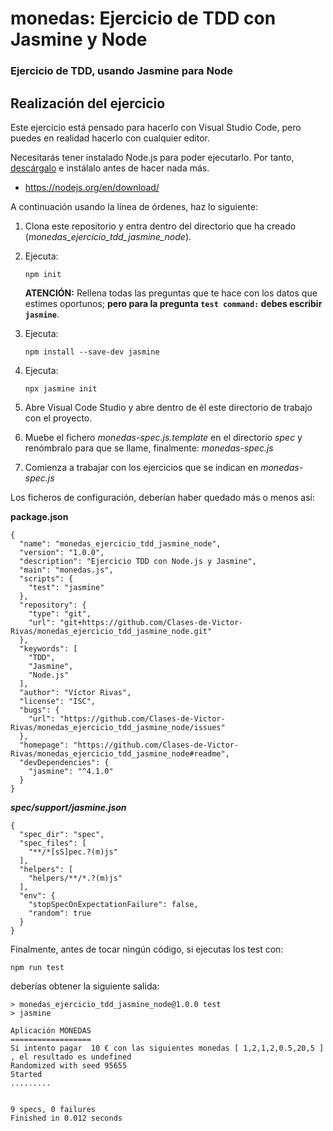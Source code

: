 # monedas: Ejercicio de TDD con Jasmine y Node
### Ejercicio de TDD, usando Jasmine para Node

## Realización del ejercicio
Este ejercicio está pensado para hacerlo con Visual Studio Code, pero puedes en realidad hacerlo con cualquier editor.

Necesitarás tener instalado Node.js para poder ejecutarlo. Por tanto, [descárgalo](https://nodejs.org/en/download/) e instálalo antes de hacer nada más.

* https://nodejs.org/en/download/

A continuación usando la línea de órdenes, haz lo siguiente:

1. Clona este repositorio y entra dentro del directorio que ha creado (*monedas_ejercicio_tdd_jasmine_node*).
   
2. Ejecuta:

    ```npm init```

    **ATENCIÓN:** Rellena todas las preguntas que te hace con los datos que estimes oportunos; **pero para la pregunta ```test command:``` debes escribir ```jasmine```**.

3. Ejecuta: 

    ```npm install --save-dev jasmine```

4. Ejecuta:

    ```npx jasmine init```

5. Abre Visual Code Studio y abre dentro de él este directorio de trabajo con el proyecto.

6. Muebe el fichero *monedas-spec.js.template* en el directorio *spec* y renómbralo para que se llame, finalmente: *monedas-spec.js*
7. Comienza a trabajar con los ejercicios que se indican en *monedas-spec.js*

Los ficheros de configuración, deberían haber quedado más o menos así:

**package.json**

```
{
  "name": "monedas_ejercicio_tdd_jasmine_node",
  "version": "1.0.0",
  "description": "Ejercicio TDD con Node.js y Jasmine",
  "main": "monedas.js",
  "scripts": {
    "test": "jasmine"
  },
  "repository": {
    "type": "git",
    "url": "git+https://github.com/Clases-de-Victor-Rivas/monedas_ejercicio_tdd_jasmine_node.git"
  },
  "keywords": [
    "TDD",
    "Jasmine",
    "Node.js"
  ],
  "author": "Víctor Rivas",
  "license": "ISC",
  "bugs": {
    "url": "https://github.com/Clases-de-Victor-Rivas/monedas_ejercicio_tdd_jasmine_node/issues"
  },
  "homepage": "https://github.com/Clases-de-Victor-Rivas/monedas_ejercicio_tdd_jasmine_node#readme",
  "devDependencies": {
    "jasmine": "^4.1.0"
  }
}

```

***spec/support/jasmine.json***
```
{
  "spec_dir": "spec",
  "spec_files": [
    "**/*[sS]pec.?(m)js"
  ],
  "helpers": [
    "helpers/**/*.?(m)js"
  ],
  "env": {
    "stopSpecOnExpectationFailure": false,
    "random": true
  }
}
```

Finalmente, antes de tocar ningún código, si ejecutas los test con:

```npm run test```

deberías obtener la siguiente salida:
```
> monedas_ejercicio_tdd_jasmine_node@1.0.0 test
> jasmine

Aplicación MONEDAS
==================
Si intento pagar  10 € con las siguientes monedas [ 1,2,1,2,0.5,20,5 ] , el resultado es undefined
Randomized with seed 95655
Started
.........


9 specs, 0 failures
Finished in 0.012 seconds
```